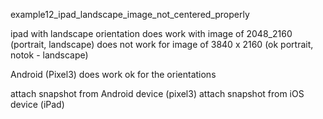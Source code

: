 
example12_ipad_landscape_image_not_centered_properly

ipad with landscape orientation
does work with image of 2048_2160 (portrait, landscape)
does not work for image of 3840 x 2160  (ok portrait, notok - landscape)

Android (Pixel3) does work ok for the orientations

attach snapshot from Android device (pixel3)
attach snapshot from iOS device (iPad)
